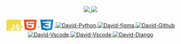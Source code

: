 ### 
##
<div align="center">
  <a href="https://github.com/mariagerotti">
  <img height="180em" src="https://github-readme-stats.vercel.app/api?username=mariagerotti&&show_icons=true&title_color=508d4c&icon_color=508d4c&text_color=508d4c&bg_color=ffff"/>
  <img height="180em" src="https://github-readme-stats.vercel.app/api/top-langs/?username=mariagerotti&layout=compact&langs_count=7&&title_color=508d4c&icon_color=508d4c&text_color=508d4c&bg_color=ffff"/>
</div>
<div align="center" style="display: inline_block"><br>
  <img align="center" alt="David-Js" height="30" width="40" src="https://raw.githubusercontent.com/devicons/devicon/master/icons/javascript/javascript-plain.svg">
  <img align="center" alt="David-HTML" height="30" width="40" src="https://raw.githubusercontent.com/devicons/devicon/master/icons/html5/html5-original.svg">
  <img align="center" alt="David-CSS" height="30" width="40" src="https://raw.githubusercontent.com/devicons/devicon/master/icons/css3/css3-original.svg">
  <img align="center" alt="David-Python" height="30" width="40" src="https://icongr.am/devicon/nodejs-original.svg?size=128&color=currentColor">
  <img align="center" alt="David-figma" height="30" width="40" src="https://cdn.jsdelivr.net/gh/devicons/devicon/icons/figma/figma-original.svg" />
  <img align="center" alt="David-Github" height="30" width="40" src="https://cdn.jsdelivr.net/gh/devicons/devicon/icons/github/github-original.svg" />
  <img align="center" alt="David-Vscode" height="30" width="40" src="https://cdn.jsdelivr.net/gh/devicons/devicon/icons/vscode/vscode-original.svg" />
  <img align="center" alt="David-Vscode" height="30" width="40" src="https://icongr.am/devicon/vuejs-original.svg?size=128&color=currentColor" />
  <img align="center" alt="David-Django" height="30" width="40" src="https://icongr.am/devicon/django-original.svg?size=128&color=currentColor" />
</div>
  
